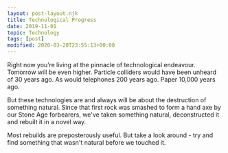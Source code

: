 ```yaml
---
layout: post-layout.njk
title: Technological Progress
date: 2019-11-01
topic: Technology
tags: [post]
modified: 2020-03-20T23:55:13+00:00
---
```


<!-- Excerpt Start -->Right now you’re living at the pinnacle of technological endeavour. Tomorrow will be even higher.<!-- Excerpt End --> Particle colliders would have been unheard of 30 years ago. As would telephones 200 years ago. Paper 10,000 years ago.

But these technologies are and always will be about the destruction of something natural. Since that first rock was smashed to form a hand axe by our Stone Age forbearers, we've taken something natural, deconstructed it and rebuilt it in a novel way.

Most rebuilds are preposterously useful. But take a look around - try and find something that wasn't natural before we touched it.
